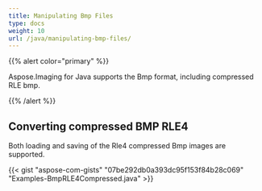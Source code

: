 ```yaml
---
title: Manipulating Bmp Files
type: docs
weight: 10
url: /java/manipulating-bmp-files/
---
```


{{% alert color="primary" %}} 

Aspose.Imaging for Java supports the Bmp format, including compressed RLE bmp.

{{% /alert %}} 
## **Converting compressed BMP RLE4**
Both loading and saving of the Rle4 compressed Bmp images are supported.

{{< gist "aspose-com-gists" "07be292db0a393dc95f153f84b28c069" "Examples-BmpRLE4Compressed.java" >}}
